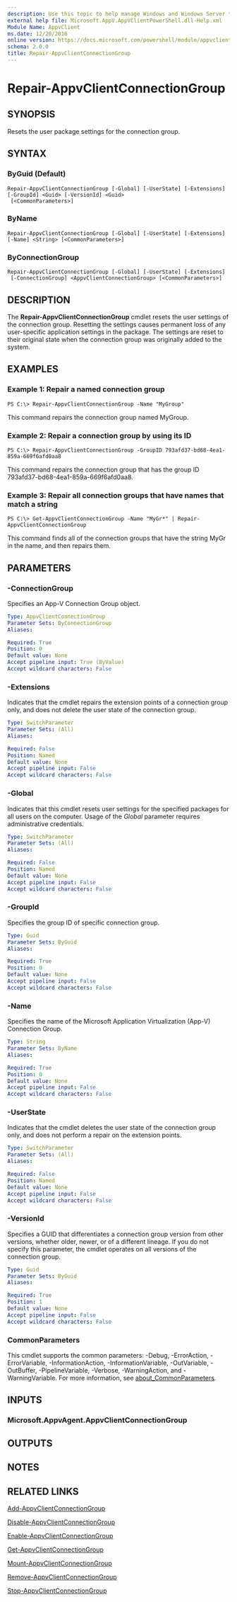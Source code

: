 ```yaml
---
description: Use this topic to help manage Windows and Windows Server technologies with Windows PowerShell.
external help file: Microsoft.AppV.AppVClientPowerShell.dll-Help.xml
Module Name: AppvClient
ms.date: 12/20/2016
online version: https://docs.microsoft.com/powershell/module/appvclient/repair-appvclientconnectiongroup?view=windowsserver2022-ps&wt.mc_id=ps-gethelp
schema: 2.0.0
title: Repair-AppvClientConnectionGroup
---
```


# Repair-AppvClientConnectionGroup

## SYNOPSIS
Resets the user package settings for the connection group.

## SYNTAX

### ByGuid (Default)
```
Repair-AppvClientConnectionGroup [-Global] [-UserState] [-Extensions] [-GroupId] <Guid> [-VersionId] <Guid>
 [<CommonParameters>]
```

### ByName
```
Repair-AppvClientConnectionGroup [-Global] [-UserState] [-Extensions] [-Name] <String> [<CommonParameters>]
```

### ByConnectionGroup
```
Repair-AppvClientConnectionGroup [-Global] [-UserState] [-Extensions]
 [-ConnectionGroup] <AppvClientConnectionGroup> [<CommonParameters>]
```

## DESCRIPTION
The **Repair-AppvClientConnectionGroup** cmdlet resets the user settings of the connection group.
Resetting the settings causes permanent loss of any user-specific application settings in the package.
The settings are reset to their original state when the connection group was originally added to the system.

## EXAMPLES

### Example 1: Repair a named connection group
```
PS C:\> Repair-AppvClientConnectionGroup -Name "MyGroup"
```

This command repairs the connection group named MyGroup.

### Example 2: Repair a connection group by using its ID
```
PS C:\> Repair-AppvClientConnectionGroup -GroupID 793afd37-bd68-4ea1-859a-669f6afd0aa8
```

This command repairs the connection group that has the group ID 793afd37-bd68-4ea1-859a-669f6afd0aa8.

### Example 3: Repair all connection groups that have names that match a string
```
PS C:\> Get-AppvClientConnectionGroup -Name "MyGr*" | Repair-AppvClientConnectionGroup
```

This command finds all of the connection groups that have the string MyGr in the name, and then repairs them.

## PARAMETERS

### -ConnectionGroup
Specifies an App-V Connection Group object.

```yaml
Type: AppvClientConnectionGroup
Parameter Sets: ByConnectionGroup
Aliases: 

Required: True
Position: 0
Default value: None
Accept pipeline input: True (ByValue)
Accept wildcard characters: False
```

### -Extensions
Indicates that the cmdlet repairs the extension points of a connection group only, and does not delete the user state of the connection group.

```yaml
Type: SwitchParameter
Parameter Sets: (All)
Aliases: 

Required: False
Position: Named
Default value: None
Accept pipeline input: False
Accept wildcard characters: False
```

### -Global
Indicates that this cmdlet resets user settings for the specified packages for all users on the computer.
Usage of the *Global* parameter requires administrative credentials.

```yaml
Type: SwitchParameter
Parameter Sets: (All)
Aliases: 

Required: False
Position: Named
Default value: None
Accept pipeline input: False
Accept wildcard characters: False
```

### -GroupId
Specifies the group ID of specific connection group.

```yaml
Type: Guid
Parameter Sets: ByGuid
Aliases: 

Required: True
Position: 0
Default value: None
Accept pipeline input: False
Accept wildcard characters: False
```

### -Name
Specifies the name of the Microsoft Application Virtualization (App-V) Connection Group.

```yaml
Type: String
Parameter Sets: ByName
Aliases: 

Required: True
Position: 0
Default value: None
Accept pipeline input: False
Accept wildcard characters: False
```

### -UserState
Indicates that the cmdlet deletes the user state of the connection group only, and does not perform a repair on the extension points.

```yaml
Type: SwitchParameter
Parameter Sets: (All)
Aliases: 

Required: False
Position: Named
Default value: None
Accept pipeline input: False
Accept wildcard characters: False
```

### -VersionId
Specifies a GUID that differentiates a connection group version from other versions, whether older, newer, or of a different lineage.
If you do not specify this parameter, the cmdlet operates on all versions of the connection group.

```yaml
Type: Guid
Parameter Sets: ByGuid
Aliases: 

Required: True
Position: 1
Default value: None
Accept pipeline input: False
Accept wildcard characters: False
```

### CommonParameters
This cmdlet supports the common parameters: -Debug, -ErrorAction, -ErrorVariable, -InformationAction, -InformationVariable, -OutVariable, -OutBuffer, -PipelineVariable, -Verbose, -WarningAction, and -WarningVariable. For more information, see [about_CommonParameters](https://go.microsoft.com/fwlink/?LinkID=113216).

## INPUTS

### Microsoft.AppvAgent.AppvClientConnectionGroup

## OUTPUTS

## NOTES

## RELATED LINKS

[Add-AppvClientConnectionGroup](./Add-AppvClientConnectionGroup.md)

[Disable-AppvClientConnectionGroup](./Disable-AppvClientConnectionGroup.md)

[Enable-AppvClientConnectionGroup](./Enable-AppvClientConnectionGroup.md)

[Get-AppvClientConnectionGroup](./Get-AppvClientConnectionGroup.md)

[Mount-AppvClientConnectionGroup](./Mount-AppvClientConnectionGroup.md)

[Remove-AppvClientConnectionGroup](./Remove-AppvClientConnectionGroup.md)

[Stop-AppvClientConnectionGroup](./Stop-AppvClientConnectionGroup.md)

